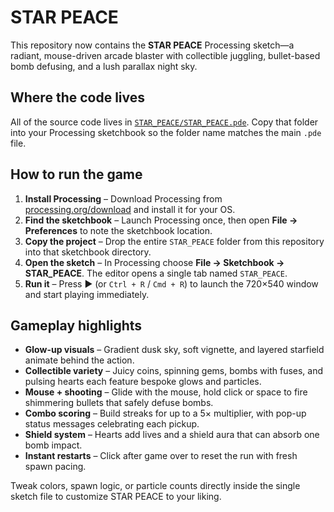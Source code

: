 # STAR PEACE

This repository now contains the **STAR PEACE** Processing sketch—a radiant, mouse-driven arcade blaster with collectible juggling, bullet-based bomb defusing, and a lush parallax night sky.

## Where the code lives

All of the source code lives in [`STAR_PEACE/STAR_PEACE.pde`](STAR_PEACE/STAR_PEACE.pde). Copy that folder into your Processing sketchbook so the folder name matches the main `.pde` file.

## How to run the game

1. **Install Processing** – Download Processing from [processing.org/download](https://processing.org/download) and install it for your OS.
2. **Find the sketchbook** – Launch Processing once, then open **File → Preferences** to note the sketchbook location.
3. **Copy the project** – Drop the entire `STAR_PEACE` folder from this repository into that sketchbook directory.
4. **Open the sketch** – In Processing choose **File → Sketchbook → STAR_PEACE**. The editor opens a single tab named `STAR_PEACE`.
5. **Run it** – Press ▶️ (or `Ctrl + R` / `Cmd + R`) to launch the 720×540 window and start playing immediately.

## Gameplay highlights

- **Glow-up visuals** – Gradient dusk sky, soft vignette, and layered starfield animate behind the action.
- **Collectible variety** – Juicy coins, spinning gems, bombs with fuses, and pulsing hearts each feature bespoke glows and particles.
- **Mouse + shooting** – Glide with the mouse, hold click or space to fire shimmering bullets that safely defuse bombs.
- **Combo scoring** – Build streaks for up to a 5× multiplier, with pop-up status messages celebrating each pickup.
- **Shield system** – Hearts add lives and a shield aura that can absorb one bomb impact.
- **Instant restarts** – Click after game over to reset the run with fresh spawn pacing.

Tweak colors, spawn logic, or particle counts directly inside the single sketch file to customize STAR PEACE to your liking.
